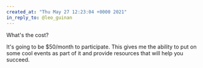 ```yaml
---
created_at: "Thu May 27 12:23:04 +0000 2021"
in_reply_to: @leo_guinan
---
```


What's the cost?

It's going to be $50/month to participate. This gives me the ability to put on some cool events as part of it and provide resources that will help you succeed.